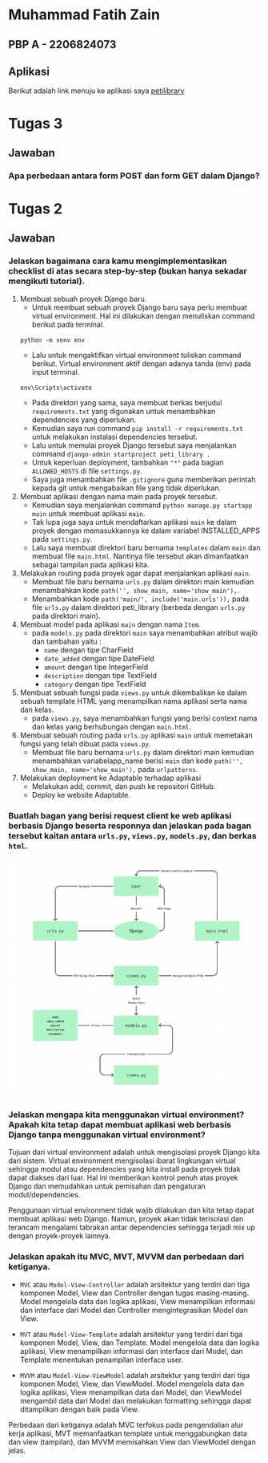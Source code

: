 # Muhammad Fatih Zain

## PBP A - 2206824073

## Aplikasi

Berikut adalah link menuju ke aplikasi saya [petilibrary](petilibrary.adaptable.app/main/)

# Tugas 3

## Jawaban

### Apa perbedaan antara form POST dan form GET dalam Django?


# Tugas 2

## Jawaban

### Jelaskan bagaimana cara kamu mengimplementasikan checklist di atas secara step-by-step (bukan hanya sekadar mengikuti tutorial).
1. Membuat sebuah proyek Django baru.
    - Untuk membuat sebuah proyek Django baru saya perlu membuat virtual environment. Hal ini dilakukan dengan menuliskan command berikut pada terminal.
    ```
    python -m venv env
    ```
    - Lalu untuk mengaktifkan virtual environment tuliskan command berikut. Virtual environment aktif dengan adanya tanda (env) pada input terminal. 
    ```
    env\Scripts\activate
    ```
    - Pada direktori yang sama, saya membuat berkas berjudul `requirements.txt` yang digunakan untuk menambahkan dependencies yang diperlukan.
    - Kemudian saya run command `pip install -r requirements.txt` untuk melakukan instalasi dependencies tersebut.
    - Lalu untuk memulai proyek Django tersebut saya menjalankan command `django-admin startproject peti_library .`
    - Untuk keperluan deployment, tambahkan `"*"` pada bagian `ALLOWED_HOSTS` di file `settings.py`.
    - Saya juga menambahkan file `.gitignore` guna memberikan perintah kepada git untuk mengabaikan file yang tidak diperlukan.
2. Membuat aplikasi dengan nama main pada proyek tersebut.
    - Kemudian saya menjalankan command `python manage.py startapp main` untuk membuat aplikasi `main`.
    - Tak lupa juga saya untuk mendaftarkan aplikasi `main` ke dalam proyek dengan memasukkannya ke dalam variabel INSTALLED_APPS pada `settings.py`.
    - Lalu saya membuat direktori baru bernama `templates` dalam `main` dan membuat file `main.html`. Nantinya file tersebut akan dimanfaatkan sebagai tampilan pada aplikasi kita.
3. Melakukan routing pada proyek agar dapat menjalankan aplikasi `main`.
    - Membuat file baru bernama `urls.py` dalam direktori main kemudian menambahkan kode `path('', show_main, name='show_main'),`.
    - Menambahkan kode `path('main/', include('main.urls')),` pada file `urls.py` dalam direktori peti_library (berbeda dengan `urls.py` pada direktori main).
4. Membuat model pada aplikasi `main` dengan nama `Item`.
    - pada `models.py` pada direktori `main` saya menambahkan atribut wajib dan tambahan yaitu :
        - `name` dengan tipe CharField
        - `date_added` dengan tipe DateField
        - `amount` dengan tipe IntegerField
        - `description` dengan tipe TextField
        - `category` dengan tipe TextField
5. Membuat sebuah fungsi pada `views.py` untuk dikembalikan ke dalam sebuah template HTML yang menampilkan nama aplikasi serta nama dan kelas.
    - pada `views.py`, saya menambahkan fungsi yang berisi context nama dan kelas yang berhubungan dengan `main.html`.
6. Membuat sebuah routing pada `urls.py` aplikasi `main` untuk memetakan fungsi yang telah dibuat pada `views.py`.
    - Membuat file baru bernama `urls.py` dalam direktori main kemudian menambahkan variabelapp_name berisi `main` dan kode `path('', show_main, name='show_main'),` pada `urlpatterns`.
7. Melakukan deployment ke Adaptable terhadap aplikasi
    - Melakukan add, commit, dan push ke repositori GitHub.
    - Deploy ke website Adaptable.

### Buatlah bagan yang berisi request client ke web aplikasi berbasis Django beserta responnya dan jelaskan pada bagan tersebut kaitan antara `urls.py`, `views.py`, `models.py`, dan berkas `html`.

<img src="/assets/flowchart tugas2.png">

### Jelaskan mengapa kita menggunakan virtual environment? Apakah kita tetap dapat membuat aplikasi web berbasis Django tanpa menggunakan virtual environment?

Tujuan dari virtual environment adalah untuk mengisolasi proyek Django kita dari sistem. Virtual environment mengisolasi ibarat lingkungan virtual sehingga modul atau dependencies yang kita install pada proyek tidak dapat diakses dari luar. Hal ini memberikan kontrol penuh atas proyek Django dan memudahkan untuk pemisahan dan pengaturan modul/dependencies.

Penggunaan virtual environment tidak wajib dilakukan dan kita tetap dapat membuat aplikasi web Django. Namun, proyek akan tidak terisolasi dan terancam mengalami tabrakan antar dependencies sehingga terjadi mix up dengan proyek-proyek lainnya.

### Jelaskan apakah itu MVC, MVT, MVVM dan perbedaan dari ketiganya.

- `MVC` atau `Model-View-Controller` adalah arsitektur yang terdiri dari tiga komponen Model, View dan Controller dengan tugas masing-masing. Model mengelola data dan logika aplikasi, View menampilkan informasi dan interface dari Model dan Controller mengintegrasikan Model dan View.

- `MVT` atau `Model-View-Template` adalah arsitektur yang terdiri dari tiga komponen Model, View, dan Template. Model mengelola data dan logika aplikasi, View menampilkan informasi dan interface dari Model, dan Template menentukan penampilan interface user.

- `MVVM` atau `Model-View-ViewModel` adalah arsitektur yang terdiri dari tiga komponen Model, View, dan ViewModel. Model mengelola data dan logika aplikasi, View menampilkan data dari Model, dan ViewModel mengambil data dari Model dan melakukan formatting sehingga dapat ditampilkan dengan baik pada View.

Perbedaan dari ketiganya adalah MVC terfokus pada pengendalian alur kerja aplikasi, MVT memanfaatkan template untuk menggabungkan data dan view (tampilan), dan MVVM memisahkan View dan ViewModel dengan jelas.
